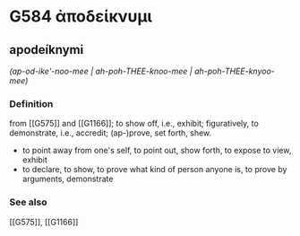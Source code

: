 # G584 ἀποδείκνυμι

## apodeíknymi

_(ap-od-ike'-noo-mee | ah-poh-THEE-knoo-mee | ah-poh-THEE-knyoo-mee)_

### Definition

from [[G575]] and [[G1166]]; to show off, i.e., exhibit; figuratively, to demonstrate, i.e., accredit; (ap-)prove, set forth, shew.

- to point away from one's self, to point out, show forth, to expose to view, exhibit
- to declare, to show, to prove what kind of person anyone is, to prove by arguments, demonstrate

### See also

[[G575]], [[G1166]]

